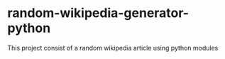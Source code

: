 # random-wikipedia-generator-python

This project consist of a random wikipedia article using python modules
